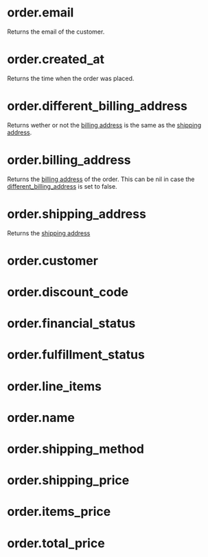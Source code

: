 # order.email

Returns the email of the customer.

# order.created_at

Returns the time when the order was placed.

# order.different_billing_address

Returns wether or not the [billing address](address.md) is the same as the [shipping address](address.md).

# order.billing_address

Returns the [billing address](address.md) of the order.
This can be nil in case the [different_billing_address](order.md#orderdifferent_billing_address) is set to false.

# order.shipping_address

Returns the [shipping address](address.md)

# order.customer
# order.discount_code
# order.financial_status
# order.fulfillment_status
# order.line_items
# order.name
# order.shipping_method
# order.shipping_price
# order.items_price
# order.total_price

